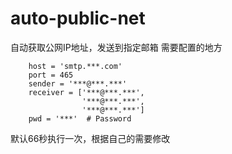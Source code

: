 # auto-public-net
自动获取公网IP地址，发送到指定邮箱
需要配置的地方

```
    host = 'smtp.***.com'
    port = 465
    sender = '***@***.***'
    receiver = ['***@***.***',
                '***@***.***', 
                '***@***.***']
    pwd = '***'  # Password
```

默认66秒执行一次，根据自己的需要修改
